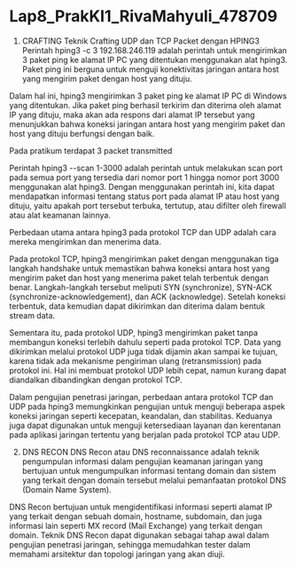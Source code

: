 # Lap8_PrakKI1_RivaMahyuli_478709

1. CRAFTING
Teknik Crafting UDP dan TCP Packet dengan HPING3
Perintah hping3 -c 3 192.168.246.119 adalah perintah untuk mengirimkan 3 paket ping ke alamat IP PC yang ditentukan menggunakan alat hping3. Paket ping ini berguna untuk menguji konektivitas jaringan antara host yang mengirim paket dengan host yang dituju.

Dalam hal ini, hping3 mengirimkan 3 paket ping ke alamat IP PC di Windows yang ditentukan. Jika paket ping berhasil terkirim dan diterima oleh alamat IP yang dituju, maka akan ada respons dari alamat IP tersebut yang menunjukkan bahwa koneksi jaringan antara host yang mengirim paket dan host yang dituju berfungsi dengan baik.

Pada pratikum terdapat 3 packet transmitted

Perintah hping3 --scan 1-3000 adalah perintah untuk melakukan scan port pada semua port yang tersedia dari nomor port 1 hingga nomor port 3000 menggunakan alat hping3. Dengan menggunakan perintah ini, kita dapat mendapatkan informasi tentang status port pada alamat IP atau host yang dituju, yaitu apakah port tersebut terbuka, tertutup, atau difilter oleh firewall atau alat keamanan lainnya.

Perbedaan utama antara hping3 pada protokol TCP dan UDP adalah cara mereka mengirimkan dan menerima data.

Pada protokol TCP, hping3 mengirimkan paket dengan menggunakan tiga langkah handshake untuk memastikan bahwa koneksi antara host yang mengirim paket dan host yang menerima paket telah terbentuk dengan benar. Langkah-langkah tersebut meliputi SYN (synchronize), SYN-ACK (synchronize-acknowledgement), dan ACK (acknowledge). Setelah koneksi terbentuk, data kemudian dapat dikirimkan dan diterima dalam bentuk stream data.

Sementara itu, pada protokol UDP, hping3 mengirimkan paket tanpa membangun koneksi terlebih dahulu seperti pada protokol TCP. Data yang dikirimkan melalui protokol UDP juga tidak dijamin akan sampai ke tujuan, karena tidak ada mekanisme pengiriman ulang (retransmission) pada protokol ini. Hal ini membuat protokol UDP lebih cepat, namun kurang dapat diandalkan dibandingkan dengan protokol TCP.

Dalam pengujian penetrasi jaringan, perbedaan antara protokol TCP dan UDP pada hping3 memungkinkan pengujian untuk menguji beberapa aspek koneksi jaringan seperti kecepatan, keandalan, dan stabilitas. Keduanya juga dapat digunakan untuk menguji ketersediaan layanan dan kerentanan pada aplikasi jaringan tertentu yang berjalan pada protokol TCP atau UDP.

2. DNS RECON
DNS Recon atau DNS reconnaissance adalah teknik pengumpulan informasi dalam pengujian keamanan jaringan yang bertujuan untuk mengumpulkan informasi tentang domain dan sistem yang terkait dengan domain tersebut melalui pemanfaatan protokol DNS (Domain Name System).

DNS Recon bertujuan untuk mengidentifikasi informasi seperti alamat IP yang terkait dengan sebuah domain, hostname, subdomain, dan juga informasi lain seperti MX record (Mail Exchange) yang terkait dengan domain. Teknik DNS Recon dapat digunakan sebagai tahap awal dalam pengujian penetrasi jaringan, sehingga memudahkan tester dalam memahami arsitektur dan topologi jaringan yang akan diuji.
